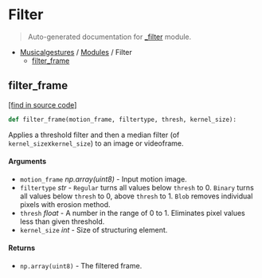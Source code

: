 # Filter

> Auto-generated documentation for [_filter](https://github.com/fourMs/MGT-python/blob/master/musicalgestures/_filter.py) module.

- [Musicalgestures](README.md#musicalgestures-index) / [Modules](MODULES.md#musicalgestures-modules) / Filter
    - [filter_frame](#filter_frame)

## filter_frame

[[find in source code]](https://github.com/fourMs/MGT-python/blob/master/musicalgestures/_filter.py#L6)

```python
def filter_frame(motion_frame, filtertype, thresh, kernel_size):
```

Applies a threshold filter and then a median filter (of `kernel_size`x`kernel_size`) to an image or videoframe.

#### Arguments

- `motion_frame` *np.array(uint8)* - Input motion image.
- `filtertype` *str* - `Regular` turns all values below `thresh` to 0. `Binary` turns all values below `thresh` to 0, above `thresh` to 1. `Blob` removes individual pixels with erosion method.
- `thresh` *float* - A number in the range of 0 to 1. Eliminates pixel values less than given threshold.
- `kernel_size` *int* - Size of structuring element.

#### Returns

- `np.array(uint8)` - The filtered frame.
